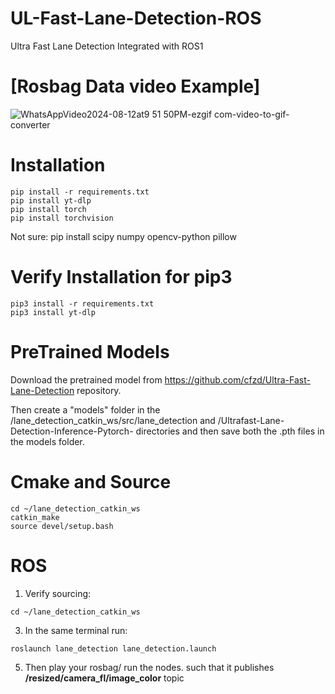 # UL-Fast-Lane-Detection-ROS
Ultra Fast Lane Detection Integrated with ROS1

 # [Rosbag Data video Example] 
![WhatsAppVideo2024-08-12at9 51 50PM-ezgif com-video-to-gif-converter](https://github.com/user-attachments/assets/9a6d792f-3971-4d36-9cba-af5e50d33676)

# Installation
```
pip install -r requirements.txt
pip install yt-dlp
pip install torch 
pip install torchvision

```
Not sure: pip install scipy numpy opencv-python pillow

# Verify Installation for pip3
```
pip3 install -r requirements.txt
pip3 install yt-dlp

```
# PreTrained Models
Download the pretrained model from https://github.com/cfzd/Ultra-Fast-Lane-Detection repository.

Then create a "models" folder in the /lane_detection_catkin_ws/src/lane_detection and /Ultrafast-Lane-Detection-Inference-Pytorch- directories and then save both the .pth files in the models folder.

# Cmake and Source
```
cd ~/lane_detection_catkin_ws
catkin_make
source devel/setup.bash

```
# ROS
1. Verify sourcing:
```
cd ~/lane_detection_catkin_ws

```
3. In the same terminal run:
```
roslaunch lane_detection lane_detection.launch

```
5. Then play your rosbag/ run the nodes. such that it publishes **/resized/camera_fl/image_color** topic
